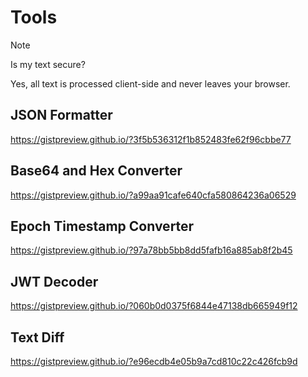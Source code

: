 # Tools


> [!NOTE]
> Is my text secure?
> 
> Yes, all text is processed client-side and never leaves your browser.

## JSON Formatter
https://gistpreview.github.io/?3f5b536312f1b852483fe62f96cbbe77

## Base64 and Hex Converter
https://gistpreview.github.io/?a99aa91cafe640cfa580864236a06529

## Epoch Timestamp Converter
https://gistpreview.github.io/?97a78bb5bb8dd5fafb16a885ab8f2b45

## JWT Decoder
https://gistpreview.github.io/?060b0d0375f6844e47138db665949f12

## Text Diff
https://gistpreview.github.io/?e96ecdb4e05b9a7cd810c22c426fcb9d
